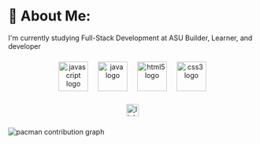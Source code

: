 # 💫 About Me:
I'm currently studying Full-Stack Development at ASU
Builder, Learner, and developer

###

<div align="center">
  <img src="https://cdn.jsdelivr.net/gh/devicons/devicon/icons/javascript/javascript-original.svg" height="60" alt="javascript logo"  />
  <img width="12" />
  <img src="https://cdn.jsdelivr.net/gh/devicons/devicon/icons/java/java-original.svg" height="60" alt="java logo"  />
  <img width="12" />
  <img src="https://cdn.jsdelivr.net/gh/devicons/devicon/icons/html5/html5-original.svg" height="60" alt="html5 logo"  />
  <img width="12" />
  <img src="https://cdn.jsdelivr.net/gh/devicons/devicon/icons/css3/css3-original.svg" height="60" alt="css3 logo"  />
</div>

###

<div align="center">
  <a href="https://www.linkedin.com/in/alexander-armstrong-9913a5368/" target="_blank">
    <img src="https://img.shields.io/static/v1?message=LinkedIn&logo=linkedin&label=&color=0077B5&logoColor=white&labelColor=&style=for-the-badge" height="25" alt="linkedin logo"  />
  </a>
</div>

###

<picture>
  <source media="(prefers-color-scheme: dark)" srcset="https://raw.githubusercontent.com/alexfarm08/alexfarm08/output/pacman-contribution-graph-dark.svg">
  <source media="(prefers-color-scheme: light)" srcset="https://raw.githubusercontent.com/alexfarm08/alexfarm08/output/pacman-contribution-graph.svg">
  <img alt="pacman contribution graph" src="https://raw.githubusercontent.com/alexfarm08/alexfarm08/output/pacman-contribution-graph.svg">
</picture>

###